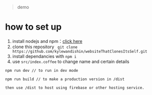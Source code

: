 > demo
# how to set up
1. install nodejs and npm：[click here](http://nodejs.cn/download/)
2. clone this repository ``` git clone https://github.com/kylewandishin/websiteThatClonesItsSelf.git```
3. install dependancies with ```npm i```
4. use ```src/index.coffee``` to change name and certain details

```
npm run dev // to run in dev mode
```
```
npm run build // to make a production version in /dist
```
```
then use /dist to host using firebase or other hosting service.
```